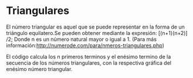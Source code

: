 # Triangulares

El número triangular es aquel que se puede representar en la forma de un triángulo equilatero.Se pueden obtener mediante la expresión:
 [(n+1)(n+2)] /2; Donde n es un número natural mayor o igual a 1.
(Para más información:http://numerode.com/para/nmeros-triangulares.php) 

El código calcula los n primeros terminos y el enésimo termino de la secuencia de los números triangulares, con la respectiva gráfica del enésimo número triangular.


